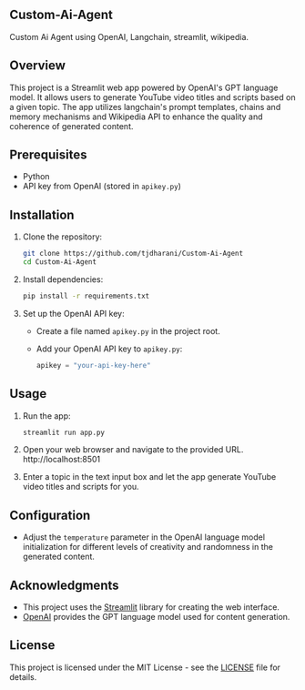 ## Custom-Ai-Agent
Custom Ai Agent using OpenAI, Langchain, streamlit, wikipedia.

## Overview

This project is a Streamlit web app powered by OpenAI's GPT language model. It allows users to generate YouTube video titles and scripts based on a given topic. The app utilizes langchain's prompt templates, chains and memory mechanisms and Wikipedia API to enhance the quality and coherence of generated content.

## Prerequisites

- Python
- API key from OpenAI (stored in `apikey.py`)

## Installation

1. Clone the repository:

    ```bash
    git clone https://github.com/tjdharani/Custom-Ai-Agent
    cd Custom-Ai-Agent
    ```

2. Install dependencies:

    ```bash
    pip install -r requirements.txt
    ```

3. Set up the OpenAI API key:

    - Create a file named `apikey.py` in the project root.
    - Add your OpenAI API key to `apikey.py`:

        ```python
        apikey = "your-api-key-here"
        ```

## Usage

1. Run the app:

    ```bash
    streamlit run app.py
    ```

2. Open your web browser and navigate to the provided URL. http://localhost:8501

3. Enter a topic in the text input box and let the app generate YouTube video titles and scripts for you.

## Configuration

- Adjust the `temperature` parameter in the OpenAI language model initialization for different levels of creativity and randomness in the generated content.


## Acknowledgments

- This project uses the [Streamlit](https://www.streamlit.io/) library for creating the web interface.
- [OpenAI](https://openai.com/) provides the GPT language model used for content generation.

## License

This project is licensed under the MIT License - see the [LICENSE](LICENSE) file for details.
